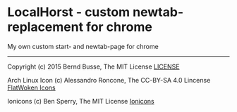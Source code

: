 LocalHorst - custom newtab-replacement for chrome
=================================================

My own custom start- and newtab-page for chrome

---

Copyright (c) 2015 Bernd Busse, The MIT License [LICENSE](./LICENSE)

Arch Linux Icon (c) Alessandro Roncone, The CC-BY-SA 4.0 Lincense [FlatWoken Icons](https://github.com/alecive/FlatWoken)

Ionicons (c) Ben Sperry, The MIT License [Ionicons](https://github.com/driftyco/ionicons)

